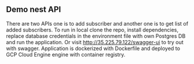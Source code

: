 ## Demo nest API
There are two APIs one is to add subscriber and another one is to get list of added subscribers.
To run in local clone the repo, install dependencies, replace database credentials in the environment file with own Postgres DB and run the application.
Or visit http://35.225.79.122/swagger-ui to try out with swagger. Application is dockerized with Dockerfile and deployed to GCP Cloud Engine engine with container registry.

